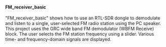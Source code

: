 

#### FM_receiver_basic
"FM_receiver_basic" shows how to use an RTL-SDR dongle to demodulate and listen to a single, user-selected FM radio station using the PC speaker.  This project uses the GRC wide band FM demodulator (WBFM Receive) block.  The user selects the FM station frequency using a slider.  Various time- and frequency-domain signals are displayed. 
